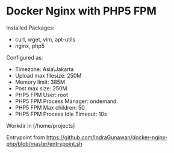 # Docker Nginx with PHP5 FPM
Installed Packages:

- curl, wget, vim, apt-utils
- nginx, php5

Configured as:

- Timezone:                      Asia\Jakarta
- Upload max filesize:           250M
- Memory limit:                  385M
- Post max size:                 250M
- PHP5 FPM User:                 root
- PHP5 FPM Process Manager:      ondemand
- PHP5 FPM Max children:         50
- PHP5 FPM Process Idle Timeout: 10s

Workdir in [/home/projects]

Entrypoint from https://github.com/IndraGunawan/docker-nginx-php/blob/master/entrypoint.sh
